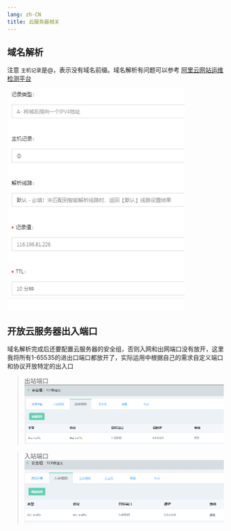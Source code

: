 ```yaml
---
lang: zh-CN
title: 云服务器相关
---
```


## 域名解析

注意 `主机记录`是@，表示没有域名前缀。域名解析有问题可以参考 [阿里云网站运维检测平台](https://zijian.aliyun.com)

![域名解析1](../images/aliyun/域名解析1.png)

## 开放云服务器出入端口

域名解析完成后还要配置云服务器的安全组，否则入网和出网端口没有放开，这里我将所有1-65535的进出口端口都放开了，实际运用中根据自己的需求自定义端口和协议开放特定的出入口
> 出站端口
![域名解析1](../images/aliyun/云服务器安全组出站规则.png)

>入站端口
![域名解析1](../images/aliyun/云服务器安全组入站规则.png)
